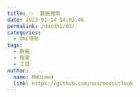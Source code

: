 ```yaml
---
title: 📉  数据搜索
date: 2023-01-14 14:03:46
permalink: /dacdh1/03/
categories: 
  - DAC导航
tags: 
  - 数据
  - 搜索
  - 工具
author: 
  name: NWUzmed
  link: https://github.com/nwuzmedoutlook
---
```


<ClientOnly>
  <Card :cardData="cardData0" :cardListSize=4 carTitlColor="#000" carHoverColor="#000" />
</ClientOnly>

<script>
export default {
  data() {
    return {
      cardData0: [
      {id: "0", cardSrc: "https://ourworldindata.org/", cardImgSrc: "https://api.xinac.net/icon/?url=https://ourworldindata.org/", cardName: "Our World in Data", cardContent: "3156 个图表，涵盖 297 个主题全部免费开放访问和开源",},
      {cardSrc: "https://data.stats.gov.cn/", cardImgSrc: "https://api.xinac.net/icon/?url=https://data.stats.gov.cn/", cardName: "国家数据", cardContent: "中华人民共和国国家统计局，包含了我国经济民生等多个方面的数据，并且在月度、季度、年度都有覆盖，较为全面。",},
      {cardSrc: "https://data.worldbank.org/", cardImgSrc: "https://api.xinac.net/icon/?url=https://data.worldbank.org/", cardName: "World Bank Open Data | Data", cardContent: "免费开放获取全球发展数据",},
      {cardSrc: "https://www.dydata.io/", cardImgSrc: "https://api.xinac.net/icon/?url=https://www.dydata.io/", cardName: "镝数聚", cardContent: "权威数据 海量聚合",},
      {cardSrc: "http://www.nengyuanyan.com/", cardImgSrc: "https://api.xinac.net/icon/?url=http://www.nengyuanyan.com/", cardName: "能源大数据共享平台", cardContent: "对全球能源信息+全球地理信息资源的智能管理、智能分析、共享与应用",},
      {cardSrc: "https://www.mckinsey.com.cn/", cardImgSrc: "https://api.xinac.net/icon/?url=https://www.mckinsey.com.cn/", cardName: "McKinsey Greater China", cardContent: "免费提供各行各业的数据分析、研究报告和市场调查",},
      {cardSrc: "https://www.bcg.com/en-cn", cardImgSrc: "https://api.xinac.net/icon/?url=https://www.bcg.com/en-cn", cardName: "BCG", cardContent: "免费提供各行业最新数据分析和行业报告，其中，擅长「汽车、医疗」等行业。",},
      {cardSrc: "https://www.bain.cn/", cardImgSrc: "https://api.xinac.net/icon/?url=https://www.bain.cn/", cardName: "贝恩公司", cardContent: "免费数据分析和行业报告，擅长「零售、消费品」行业。",},
      {cardSrc: "https://www.morganstanleychina.com/", cardImgSrc: "https://api.xinac.net/icon/?url=https://www.morganstanleychina.com/", cardName: "摩根士丹利中国", cardContent: "金融行业数据，主要涵盖「投资银行、证券、投资管理以及财富管理」。",},
      {cardSrc: "https://global.nielsen.com/zh/", cardImgSrc: "https://api.xinac.net/icon/?url=https://global.nielsen.com/zh/", cardName: "尼尔森", cardContent: "擅长「消费、零售、制造业」领域的市场调研和数据分析，并免费提供数据。",},
      {cardSrc: "https://www.iresearch.cn/", cardImgSrc: "https://api.xinac.net/icon/?url=https://www.iresearch.cn/", cardName: "艾瑞网", cardContent: "专注于「互联网」，包括丰富的产业数据、报告、专家观点、行业数据等。",},
      {cardSrc: "https://www.ceicdata.com/zh-hans", cardImgSrc: "https://api.xinac.net/icon/?url=https://www.ceicdata.com/zh-hans", cardName: "CEIC", cardContent: "精确查找GDP、CPI、进口、出口、外资直接投资、零售、销售以及国际利率等深度数据。",},
      {cardSrc: "https://data.newrank.cn/", cardImgSrc: "https://api.xinac.net/icon/?url=https://data.newrank.cn/", cardName: "新榜有数", cardContent: "提供「新媒体行业」的数据服务，比如抖音、小红书、B站、公众号、快手、微博、视频号、今日头条等主要媒体平台，功能非常全面、详细。",},
      {cardSrc: "https://www.feigua.cn/", cardImgSrc: "https://api.xinac.net/icon/?url=https://www.feigua.cn/", cardName: "飞瓜数据", cardContent: "「短视频领域」权威的数据分析平台，包括抖音、快手等主流短视频平台和淘宝直播。",},
      {cardSrc: "http://www.soshoo.com/index.do", cardImgSrc: "https://api.xinac.net/icon/?url=http://www.soshoo.com/index.do", cardName: "搜数网", cardContent: "汇集了中国资讯行自92年以来收集的44个行业所有统计和调查数据。",},
      {cardSrc: "http://www.tjcn.org/", cardImgSrc: "https://api.xinac.net/icon/?url=http://www.tjcn.org/", cardName: "中国统计信息网", cardContent: "汇集了全国各级政府各年度的国民经济和社会发展统计信息",},
      ],
    };
  },
};
</script>
